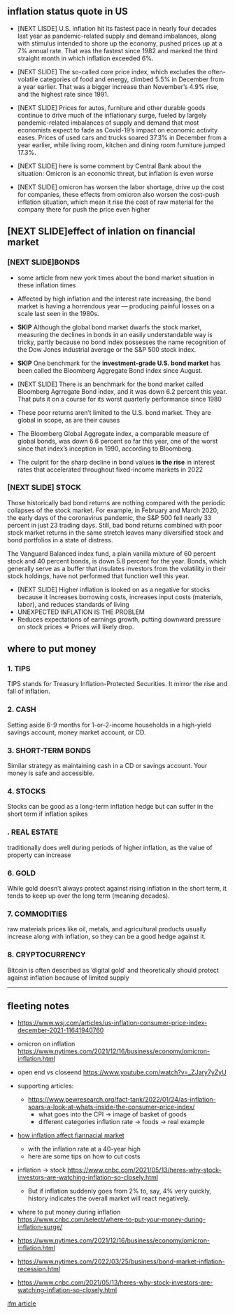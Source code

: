 ## inflation status quote in US

- [NEXT LISDE] U.S. inflation hit its fastest pace in nearly four decades last year as pandemic-related supply and demand imbalances, along with stimulus intended to shore up the economy, pushed prices up at a 7% annual rate. That was the fastest since 1982 and marked the third straight month in which inflation exceeded 6%.

- [NEXT SLIDE] The so-called core price index, which excludes the often-volatile categories of food and energy, climbed 5.5% in December from a year earlier. That was a bigger increase than November’s 4.9% rise, and the highest rate since 1991.

- [NEXT SLIDE] Prices for autos, furniture and other durable goods continue to drive much of the inflationary surge, fueled by largely pandemic-related imbalances of supply and demand that most economists expect to fade as Covid-19’s impact on economic activity eases. Prices of used cars and trucks soared 37.3% in December from a year earlier, while living room, kitchen and dining room furniture jumped 17.3%.

- [NEXT SLIDE] here is some comment by Central Bank about the situation: Omicron is an economic threat, but inflation is even worse
- [NEXT SLIDE] omicron has worsen the labor shortage, drive up the cost for companies, these effects from omicron also worsen the cost-push inflation situation, which mean it rise the cost of raw material for the company there for push the price even higher

## [NEXT SLIDE]effect of inlation on financial market

### [NEXT SLIDE]BONDS

- some article from new york times about the bond market situation in these inflation times
- Affected by high inflation and the interest rate increasing, the bond market is having a horrendous year — producing painful losses on a scale last seen in the 1980s.

- **SKIP** Although the global bond market dwarfs the stock market, measuring the declines in bonds in an easily understandable way is tricky, partly because no bond index possesses the name recognition of the Dow Jones industrial average or the S&P 500 stock index.

- **SKIP** One benchmark for the **investment-grade U.S. bond market** has been called the Bloomberg Aggregate Bond index since August.

- [NEXT SLIDE] There is an benchmark for the bond market called Bloomberg Agrregate Bond index, and it was down 6.2 percent this year. That puts it on a course for its worst quarterly performance since 1980

- These poor returns aren’t limited to the U.S. bond market. They are global in scope, as are their causes

- The Bloomberg Global Aggregate index, a comparable measure of global bonds, was down 6.6 percent so far this year, one of the worst since that index’s inception in 1990, according to Bloomberg.

- The culprit for the sharp decline in bond values **is the rise** in interest rates that accelerated throughout fixed-income markets in 2022

### [NEXT SLIDE] STOCK

Those historically bad bond returns are nothing compared with the periodic collapses of the stock market. For example, in February and March 2020, the early days of the coronavirus pandemic, the S&P 500 fell nearly 33 percent in just 23 trading days. Still, bad bond returns combined with poor stock market returns in the same stretch leaves many diversified stock and bond portfolios in a state of distress.

The Vanguard Balanced index fund, a plain vanilla mixture of 60 percent stock and 40 percent bonds, is down 5.8 percent for the year. Bonds, which generally serve as a buffer that insulates investors from the volatility in their stock holdings, have not performed that function well this year.

- [NEXT SLIDE] Higher inflation is looked on as a negative for stocks because it Increases borrowing costs, increases input costs (materials, labor), and reduces standards of living
- UNEXPECTED INFLATION IS THE PROBLEM
- Reduces expectations of earnings growth, putting downward pressure on stock prices => Prices will likely drop.

## where to put money

### 1. TIPS

TIPS stands for Treasury Inflation-Protected Securities. It
mirror the rise and fall of inflation.

### 2. CASH

Setting aside 6-9 months for 1-or-2-income households in a
high-yield savings account, money market account, or CD.

### 3. SHORT-TERM BONDS

Similar strategy as maintaining cash in a CD or savings
account. Your money is safe and accessible.

### 4. STOCKS

Stocks can be good as a long-term inflation hedge but can
suffer in the short term if inflation spikes

### . REAL ESTATE

traditionally does well during periods of higher inflation, as
the value of property can increase

### 6. GOLD

While gold doesn’t always protect against rising inflation in
the short term, it tends to keep up over the long term
(meaning decades).

### 7. COMMODITIES

raw materials prices like oil, metals, and agricultural
products usually increase along with inflation, so they can
be a good hedge against it.

### 8. CRYPTOCURRENCY

Bitcoin is often described as ‘digital gold’ and
theoretically should protect against inflation
because of limited supply

---

## fleeting notes

- https://www.wsj.com/articles/us-inflation-consumer-price-index-december-2021-11641940760
- omicron on inflation https://www.nytimes.com/2021/12/16/business/economy/omicron-inflation.html
- open end vs closeend https://www.youtube.com/watch?v=_ZJary7yZyU
- supporting articles:
  - https://www.pewresearch.org/fact-tank/2022/01/24/as-inflation-soars-a-look-at-whats-inside-the-consumer-price-index/
    - what goes into the CPI -> image of basket of goods
    - different categories inflation rate -> foods -> real example
- [how inflation affect fiannacial market](https://www.nytimes.com/2022/03/25/business/bond-market-inflation-recession.html)
  - with the inflation rate at a 40-year high
  - here are some tips on how to cut costs
- inflation -> stock https://www.cnbc.com/2021/05/13/heres-why-stock-investors-are-watching-inflation-so-closely.html
  - But if inflation suddenly goes from 2% to, say, 4% very quickly, history indicates the overall market will react negatively.
- where to put money during inflation https://www.cnbc.com/select/where-to-put-your-money-during-inflation-surge/

- https://www.nytimes.com/2021/12/16/business/economy/omicron-inflation.html
- https://www.nytimes.com/2022/03/25/business/bond-market-inflation-recession.html
- https://www.cnbc.com/2021/05/13/heres-why-stock-investors-are-watching-inflation-so-closely.html

[ifm article](ifm-article)
